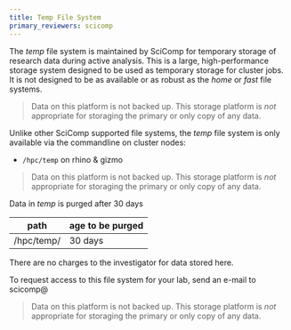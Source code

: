 ```yaml
---
title: Temp File System
primary_reviewers: scicomp
---
```


The _temp_ file system is maintained by SciComp for temporary storage of research data during active analysis. This is a large, high-performance storage system designed to be used as temporary storage for cluster jobs.  It is not designed to be as available or as robust as the _home_ or _fast_ file systems.

> Data on this platform is not backed up. This storage platform is _not_ appropriate for storaging the primary or only copy of any data. 

Unlike other SciComp supported file systems, the _temp_ file system is only available via the commandline on cluster nodes:

* `/hpc/temp` on rhino & gizmo

> Data on this platform is not backed up. This storage platform is _not_ appropriate for storaging the primary or only copy of any data. 

Data in _temp_ is purged after 30 days

| path                  | age to be purged |
| --------------------- | -----------------|
| /hpc/temp/            | 30 days          |

There are no charges to the investigator for data stored here.

To request access to this file system for your lab, send an e-mail to scicomp@

> Data on this platform is not backed up. This storage platform is _not_ appropriate for storaging the primary or only copy of any data. 